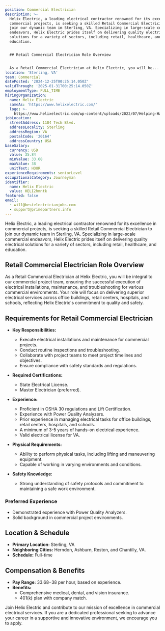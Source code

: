 ```yaml
---
position: Commercial Electrician
description: >-
  Helix Electric, a leading electrical contractor renowned for its excellence in
  commercial projects, is seeking a skilled Retail Commercial Electrician to
  join our dynamic team in Sterling, VA. Specializing in large-scale commercial
  endeavors, Helix Electric prides itself on delivering quality electrical
  solutions for a variety of sectors, including retail, healthcare, and
  education.


  ## Retail Commercial Electrician Role Overview


  As a Retail Commercial Electrician at Helix Electric, you will be...
location: 'Sterling, VA'
team: Commercial
datePosted: '2024-12-25T00:25:14.050Z'
validThrough: '2025-01-31T00:25:14.050Z'
employmentType: FULL_TIME
hiringOrganization:
  name: Helix Electric
  sameAs: 'https://www.helixelectric.com/'
  logo: >-
    https://www.helixelectric.com/wp-content/uploads/2022/07/Helping-Hands-Logo_Blue-e1656694113799.jpg
jobLocation:
  streetAddress: 1184 Tech Blvd.
  addressLocality: Sterling
  addressRegion: VA
  postalCode: '20164'
  addressCountry: USA
baseSalary:
  currency: USD
  value: 35.84
  minValue: 33.68
  maxValue: 38
  unitText: HOUR
experienceRequirements: seniorLevel
occupationalCategory: Journeyman
identifier:
  name: Helix Electric
  value: HELI2hmntk
featured: false
email:
  - will@bestelectricianjobs.com
  - support@primepartners.info
---
```




Helix Electric, a leading electrical contractor renowned for its excellence in commercial projects, is seeking a skilled Retail Commercial Electrician to join our dynamic team in Sterling, VA. Specializing in large-scale commercial endeavors, Helix Electric prides itself on delivering quality electrical solutions for a variety of sectors, including retail, healthcare, and education.

## Retail Commercial Electrician Role Overview

As a Retail Commercial Electrician at Helix Electric, you will be integral to our commercial project team, ensuring the successful execution of electrical installations, maintenance, and troubleshooting for various commercial environments. Your role will focus on delivering superior electrical services across office buildings, retail centers, hospitals, and schools, reflecting Helix Electric's commitment to quality and safety.

## Requirements for Retail Commercial Electrician

- **Key Responsibilities:**
  - Execute electrical installations and maintenance for commercial projects.
  - Conduct routine inspections and troubleshooting.
  - Collaborate with project teams to meet project timelines and objectives.
  - Ensure compliance with safety standards and regulations.

- **Required Certifications:**
  - State Electrical License.
  - Master Electrician (preferred).

- **Experience:**
  - Proficient in OSHA 30 regulations and Lift Certification.
  - Experience with Power Quality Analyzers.
  - Prior experience in managing electrical tasks for office buildings, retail centers, hospitals, and schools.
  - A minimum of 3-5 years of hands-on electrical experience.
  - Valid electrical license for VA.

- **Physical Requirements:**
  - Ability to perform physical tasks, including lifting and maneuvering equipment.
  - Capable of working in varying environments and conditions.

- **Safety Knowledge:**
  - Strong understanding of safety protocols and commitment to maintaining a safe work environment.

### Preferred Experience

- Demonstrated experience with Power Quality Analyzers.
- Solid background in commercial project environments.

## Location & Schedule

- **Primary Location:** Sterling, VA
- **Neighboring Cities:** Herndon, Ashburn, Reston, and Chantilly, VA.
- **Schedule:** Full-time

## Compensation & Benefits

- **Pay Range:** $33.68-$38 per hour, based on experience.
- **Benefits:**
  - Comprehensive medical, dental, and vision insurance.
  - 401(k) plan with company match.

Join Helix Electric and contribute to our mission of excellence in commercial electrical services. If you are a dedicated professional seeking to advance your career in a supportive and innovative environment, we encourage you to apply.
